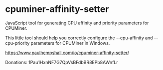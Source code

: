 # cpuminer-affinity-setter
JavaScript tool for generating CPU affinity and priority parameters for CPUMiner.

This little tool should help you correctly configure the --cpu-affinity and --cpu-priority parameters for CPUMiner in Windows. 

https://www.paulhempshall.com/io/cpuminer-affinity-setter/

Donations:
1Pau1HxnNF7G7QpVsBFdbBR8EPb8AWnfLr